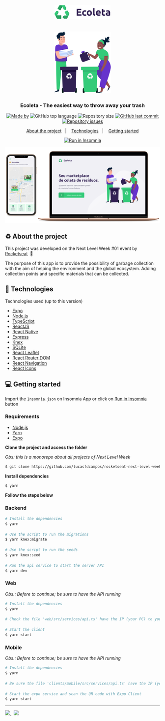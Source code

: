 <h1 align="center">
  <img src=".github/logo.png" alt="Logo"><br /><br />
  <img src=".github/people.png" alt="Logo Image" height="200">
</h1>

<h3 align="center">
  Ecoleta - The easiest way to throw away your trash
</h3>

<p align="center">
  <a href="https://www.linkedin.com/in/lucasfdcampos/"><img alt="Made by" src="https://img.shields.io/badge/made%20by-Lucas%20Campos-%2334CB79"></a>
  <img alt="GitHub top language" src="https://img.shields.io/github/languages/top/lucasfdcampos/rocketseat-next-level-week?color=%2334CB79">
  <img alt="Repository size" src="https://img.shields.io/github/repo-size/lucasfdcampos/rocketseat-next-level-week?color=%2334CB79">
  <a href="https://github.com/lucasfdcampos/ecoleta/commits/master"><img alt="GitHub last commit" src="https://img.shields.io/github/last-commit/lucasfdcampos/rocketseat-next-level-week?color=%2334CB79"></a>
  <a href="https://github.com/lucasfdcampos/ecoleta/issues"><img alt="Repository issues" src="https://img.shields.io/github/issues/lucasfdcampos/rocketseat-next-level-week?color=%2334CB79"></a>
</p>

<p align="center">
  <a href="#recycle-about-the-project">About the project</a>&nbsp;&nbsp;&nbsp;|&nbsp;&nbsp;&nbsp;
  <a href="#-technologies">Technologies</a>&nbsp;&nbsp;&nbsp;|&nbsp;&nbsp;&nbsp;
  <a href="#-getting-started">Getting started
</p>

<p align="center">
  <a href="https://insomnia.rest/run/?label=Ecoleta&uri=https%3A%2F%2Fraw.githubusercontent.com%2Flucasfdcampos%2Frocketseat-next-level-week%2Fmaster%2FNext-Level-Week01%2FInsomnia.json" target="_blank">
  
  <img src="https://insomnia.rest/images/run.svg" alt="Run in Insomnia">
  </a>
</p>

<img alt="Layout" src=".github/mockup.png">

## :recycle: About the project

This project was developed on the Next Level Week #01 event by [Rocketseat](https://rocketseat.com.br/) &nbsp;🚀

The purpose of this app is to provide the possibility of garbage collection with the aim of helping the environment and the global ecosystem. Adding collection points and specific materials that can be collected.

## 🚀 Technologies

Technologies used (up to this version)

- [Expo](https://expo.io/)
- [Node.js](https://nodejs.org/en/)
- [TypeScript](https://www.typescriptlang.org/)
- [ReactJS](https://reactjs.org/)
- [React Native](https://reactnative.dev/)
- [Express](https://expressjs.com/pt-br/)
- [Knex](http://knexjs.org/)
- [SQLite](https://www.sqlite.org/)
- [React Leaflet](https://react-leaflet.js.org/)
- [React Router DOM](https://reacttraining.com/react-router/)
- [React Navigation](https://reactnavigation.org/)
- [React Icons](https://react-icons.netlify.com/#/)

## 💻 Getting started

Import the `Insomnia.json` on Insomnia App or click on [Run in Insomnia](#insomniaButton) button

### Requirements

- [Node.js](https://nodejs.org/en/)
- [Yarn](https://classic.yarnpkg.com/)
- [Expo](https://expo.io/)

**Clone the project and access the folder**

_Obs: this is a monorepo about all projects of Next Level Week_

```bash
$ git clone https://github.com/lucasfdcampos/rocketseat-next-level-week.git && cd Next-Level-Week01
```

**Install dependencies**

```bash
$ yarn
```

**Follow the steps below**

### Backend

```bash
# Install the dependencies
$ yarn

# Use the script to run the migrations
$ yarn knex:migrate

# Use the script to run the seeds
$ yarn knex:seed

# Run the api service to start the server API
$ yarn dev

```

### Web

_Obs.: Before to continue; be sure to have the API running_

```bash
# Install the dependencies
$ yarn

# Check the file 'web/src/services/api.ts' have the IP (your PC) to your API

# Start the client
$ yarn start
```

### Mobile

_Obs.: Before to continue; be sure to have the API running_

```bash
# Install the dependencies
$ yarn

# Be sure the file 'clients/mobile/src/services/api.ts' have the IP (your PC) to your API

# Start the expo service and scan the QR code with Expo Client
$ yarn start
```

---
<a href="https://github.com/lucasfdcampos">
    <img src="https://img.shields.io/badge/-Lucas%20Campos-000000?style=for-the-badge&logo=GitHub&logoColor=#000000" />
</a>
&nbsp
<a href="https://linkedin.com/in/lucasfdcampos"><img src="https://img.shields.io/badge/linkedin-0077B5.svg?style=for-the-badge&logo=linkedin&logoColor=white">
</a>